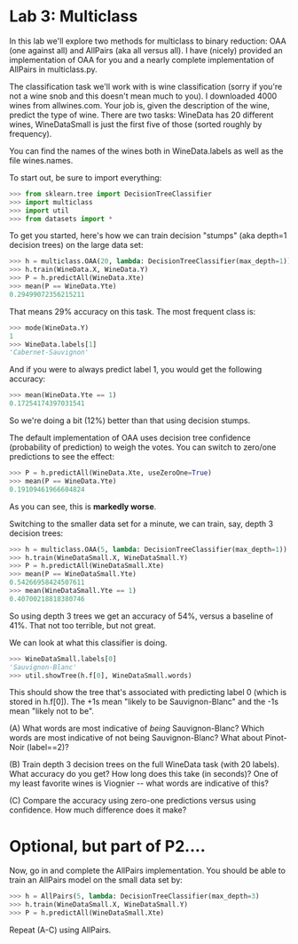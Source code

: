 # Lab 3: Multiclass

In this lab we'll explore two methods for multiclass to binary
reduction: OAA (one against all) and AllPairs (aka all versus all). I
have (nicely) provided an implementation of OAA for you and a nearly
complete implementation of AllPairs in multiclass.py.

The classification task we'll work with is wine classification (sorry
if you're not a wine snob and this doesn't mean much to you). I
downloaded 4000 wines from allwines.com. Your job is, given the
description of the wine, predict the type of wine. There are two
tasks: WineData has 20 different wines, WineDataSmall is just the
first five of those (sorted roughly by frequency).

You can find the names of the wines both in WineData.labels as well as
the file wines.names.

To start out, be sure to import everything:

```python
>>> from sklearn.tree import DecisionTreeClassifier
>>> import multiclass
>>> import util
>>> from datasets import *
```

To get you started, here's how we can train decision "stumps" (aka
depth=1 decision trees) on the large data set:

```python
>>> h = multiclass.OAA(20, lambda: DecisionTreeClassifier(max_depth=1))
>>> h.train(WineData.X, WineData.Y)
>>> P = h.predictAll(WineData.Xte)
>>> mean(P == WineData.Yte)
0.29499072356215211
```

That means 29% accuracy on this task. The most frequent class is:

```python
>>> mode(WineData.Y)
1
>>> WineData.labels[1]
'Cabernet-Sauvignon'
```

And if you were to always predict label 1, you would get the following
accuracy:

```python
>>> mean(WineData.Yte == 1)
0.17254174397031541
```

So we're doing a bit (12%) better than that using decision stumps.

The default implementation of OAA uses decision tree confidence
(probability of prediction) to weigh the votes. You can switch to
zero/one predictions to see the effect:

```python
>>> P = h.predictAll(WineData.Xte, useZeroOne=True)
>>> mean(P == WineData.Yte)
0.19109461966604824
```

As you can see, this is **markedly worse**.

Switching to the smaller data set for a minute, we can train, say,
depth 3 decision trees:

```python
>>> h = multiclass.OAA(5, lambda: DecisionTreeClassifier(max_depth=1))
>>> h.train(WineDataSmall.X, WineDataSmall.Y)
>>> P = h.predictAll(WineDataSmall.Xte)
>>> mean(P == WineDataSmall.Yte)
0.54266958424507611
>>> mean(WineDataSmall.Yte == 1)
0.40700218818380746
```

So using depth 3 trees we get an accuracy of 54%, versus a baseline of
41%. That not too terrible, but not great.

We can look at what this classifier is doing.

```python
>>> WineDataSmall.labels[0]
'Sauvignon-Blanc'
>>> util.showTree(h.f[0], WineDataSmall.words)
```

This should show the tree that's associated with predicting label 0
(which is stored in h.f[0]). The +1s mean "likely to be
Sauvignon-Blanc" and the -1s mean "likely not to be".

(A) What words are most indicative of *being* Sauvignon-Blanc? Which
words are most indicative of not being Sauvignon-Blanc? What about
Pinot-Noir (label==2)?

(B) Train depth 3 decision trees on the full WineData task (with 20
labels). What accuracy do you get? How long does this take (in
seconds)? One of my least favorite wines is Viognier -- what words are
indicative of this?

(C) Compare the accuracy using zero-one predictions versus using
confidence. How much difference does it make?

# Optional, but part of P2....

Now, go in and complete the AllPairs implementation. You should be able to
train an AllPairs model on the small data set by:

```python
>>> h = AllPairs(5, lambda: DecisionTreeClassifier(max_depth=3)
>>> h.train(WineDataSmall.X, WineDataSmall.Y)
>>> P = h.predictAll(WineDataSmall.Xte)
```

Repeat (A-C) using AllPairs.


